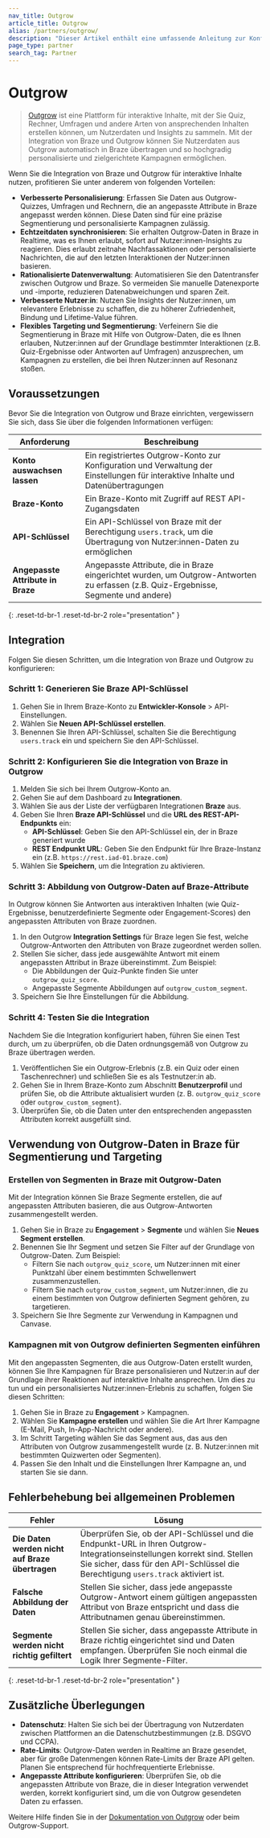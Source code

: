 ```yaml
---
nav_title: Outgrow
article_title: Outgrow
alias: /partners/outgrow/
description: "Dieser Artikel enthält eine umfassende Anleitung zur Konfiguration einer nativen Integration zwischen Outgrow und Braze für eine verbesserte Synchronisierung von Nutzerdaten und personalisierte Kampagnen."
page_type: partner
search_tag: Partner
---
```


# Outgrow

> [Outgrow](https://outgrow.co/) ist eine Plattform für interaktive Inhalte, mit der Sie Quiz, Rechner, Umfragen und andere Arten von ansprechenden Inhalten erstellen können, um Nutzerdaten und Insights zu sammeln. Mit der Integration von Braze und Outgrow können Sie Nutzerdaten aus Outgrow automatisch in Braze übertragen und so hochgradig personalisierte und zielgerichtete Kampagnen ermöglichen.

Wenn Sie die Integration von Braze und Outgrow für interaktive Inhalte nutzen, profitieren Sie unter anderem von folgenden Vorteilen:

- **Verbesserte Personalisierung**: Erfassen Sie Daten aus Outgrow-Quizzes, Umfragen und Rechnern, die an angepasste Attribute in Braze angepasst werden können. Diese Daten sind für eine präzise Segmentierung und personalisierte Kampagnen zulässig.
- **Echtzeitdaten synchronisieren**: Sie erhalten Outgrow-Daten in Braze in Realtime, was es Ihnen erlaubt, sofort auf Nutzer:innen-Insights zu reagieren. Dies erlaubt zeitnahe Nachfassaktionen oder personalisierte Nachrichten, die auf den letzten Interaktionen der Nutzer:innen basieren.
- **Rationalisierte Datenverwaltung**: Automatisieren Sie den Datentransfer zwischen Outgrow und Braze. So vermeiden Sie manuelle Datenexporte und -importe, reduzieren Datenabweichungen und sparen Zeit.
- **Verbesserte Nutzer**:**in**: Nutzen Sie Insights der Nutzer:innen, um relevantere Erlebnisse zu schaffen, die zu höherer Zufriedenheit, Bindung und Lifetime-Value führen.
- **Flexibles Targeting und Segmentierung**: Verfeinern Sie die Segmentierung in Braze mit Hilfe von Outgrow-Daten, die es Ihnen erlauben, Nutzer:innen auf der Grundlage bestimmter Interaktionen (z.B. Quiz-Ergebnisse oder Antworten auf Umfragen) anzusprechen, um Kampagnen zu erstellen, die bei Ihren Nutzer:innen auf Resonanz stoßen.

## Voraussetzungen

Bevor Sie die Integration von Outgrow und Braze einrichten, vergewissern Sie sich, dass Sie über die folgenden Informationen verfügen:

| Anforderung | Beschreibung |
|-------------|-------------|
| **Konto auswachsen lassen** | Ein registriertes Outgrow-Konto zur Konfiguration und Verwaltung der Einstellungen für interaktive Inhalte und Datenübertragungen |
| **Braze-Konto** | Ein Braze-Konto mit Zugriff auf REST API-Zugangsdaten |
| **API-Schlüssel** | Ein API-Schlüssel von Braze mit der Berechtigung `users.track`, um die Übertragung von Nutzer:innen-Daten zu ermöglichen |
| **Angepasste Attribute in Braze** | Angepasste Attribute, die in Braze eingerichtet wurden, um Outgrow-Antworten zu erfassen (z.B. Quiz-Ergebnisse, Segmente und andere) |
{: .reset-td-br-1 .reset-td-br-2 role="presentation" }

## Integration

Folgen Sie diesen Schritten, um die Integration von Braze und Outgrow zu konfigurieren:

### Schritt 1: Generieren Sie Braze API-Schlüssel

1. Gehen Sie in Ihrem Braze-Konto zu **Entwickler-Konsole** > API-Einstellungen.
2. Wählen Sie **Neuen API-Schlüssel erstellen**.
3. Benennen Sie Ihren API-Schlüssel, schalten Sie die Berechtigung `users.track` ein und speichern Sie den API-Schlüssel.

### Schritt 2: Konfigurieren Sie die Integration von Braze in Outgrow

1. Melden Sie sich bei Ihrem Outgrow-Konto an.
2. Gehen Sie auf dem Dashboard zu **Integrationen**.
3. Wählen Sie aus der Liste der verfügbaren Integrationen **Braze** aus.
4. Geben Sie Ihren **Braze API-Schlüssel** und die **URL des REST-API-Endpunkts** ein:
   - **API-Schlüssel**: Geben Sie den API-Schlüssel ein, der in Braze generiert wurde
   - **REST Endpunkt URL**: Geben Sie den Endpunkt für Ihre Braze-Instanz ein (z.B. `https://rest.iad-01.braze.com`)
5. Wählen Sie **Speichern**, um die Integration zu aktivieren.

### Schritt 3: Abbildung von Outgrow-Daten auf Braze-Attribute

In Outgrow können Sie Antworten aus interaktiven Inhalten (wie Quiz-Ergebnisse, benutzerdefinierte Segmente oder Engagement-Scores) den angepassten Attributen von Braze zuordnen.

1. In den Outgrow **Integration Settings** für Braze legen Sie fest, welche Outgrow-Antworten den Attributen von Braze zugeordnet werden sollen.
2. Stellen Sie sicher, dass jede ausgewählte Antwort mit einem angepassten Attribut in Braze übereinstimmt. Zum Beispiel:
   - Die Abbildungen der Quiz-Punkte finden Sie unter `outgrow_quiz_score`.
   - Angepasste Segmente Abbildungen auf `outgrow_custom_segment`.
3. Speichern Sie Ihre Einstellungen für die Abbildung.

### Schritt 4: Testen Sie die Integration

Nachdem Sie die Integration konfiguriert haben, führen Sie einen Test durch, um zu überprüfen, ob die Daten ordnungsgemäß von Outgrow zu Braze übertragen werden.

1. Veröffentlichen Sie ein Outgrow-Erlebnis (z.B. ein Quiz oder einen Taschenrechner) und schließen Sie es als Testnutzer:in ab.
2. Gehen Sie in Ihrem Braze-Konto zum Abschnitt **Benutzerprofil** und prüfen Sie, ob die Attribute aktualisiert wurden (z. B. `outgrow_quiz_score` oder `outgrow_custom_segment`).
3. Überprüfen Sie, ob die Daten unter den entsprechenden angepassten Attributen korrekt ausgefüllt sind.

## Verwendung von Outgrow-Daten in Braze für Segmentierung und Targeting

### Erstellen von Segmenten in Braze mit Outgrow-Daten

Mit der Integration können Sie Braze Segmente erstellen, die auf angepassten Attributen basieren, die aus Outgrow-Antworten zusammengestellt werden.

1. Gehen Sie in Braze zu **Engagement** > **Segmente** und wählen Sie **Neues Segment erstellen**.
2. Benennen Sie Ihr Segment und setzen Sie Filter auf der Grundlage von Outgrow-Daten. Zum Beispiel:
   - Filtern Sie nach `outgrow_quiz_score`, um Nutzer:innen mit einer Punktzahl über einem bestimmten Schwellenwert zusammenzustellen.
   - Filtern Sie nach `outgrow_custom_segment`, um Nutzer:innen, die zu einem bestimmten von Outgrow definierten Segment gehören, zu targetieren.
3. Speichern Sie Ihre Segmente zur Verwendung in Kampagnen und Canvase.

### Kampagnen mit von Outgrow definierten Segmenten einführen

Mit den angepassten Segmenten, die aus Outgrow-Daten erstellt wurden, können Sie Ihre Kampagnen für Braze personalisieren und Nutzer:in auf der Grundlage ihrer Reaktionen auf interaktive Inhalte ansprechen. Um dies zu tun und ein personalisiertes Nutzer:innen-Erlebnis zu schaffen, folgen Sie diesen Schritten:

1. Gehen Sie in Braze zu **Engagement** > Kampagnen.
2. Wählen Sie **Kampagne erstellen** und wählen Sie die Art Ihrer Kampagne (E-Mail, Push, In-App-Nachricht oder andere).
3. Im Schritt Targeting wählen Sie das Segment aus, das aus den Attributen von Outgrow zusammengestellt wurde (z. B. Nutzer:innen mit bestimmten Quizwerten oder Segmenten).
4. Passen Sie den Inhalt und die Einstellungen Ihrer Kampagne an, und starten Sie sie dann.

## Fehlerbehebung bei allgemeinen Problemen

| Fehler | Lösung |
|-------|----------|
| **Die Daten werden nicht auf Braze übertragen** | Überprüfen Sie, ob der API-Schlüssel und die Endpunkt-URL in Ihren Outgrow-Integrationseinstellungen korrekt sind. Stellen Sie sicher, dass für den API-Schlüssel die Berechtigung `users.track` aktiviert ist. |
| **Falsche Abbildung der Daten** | Stellen Sie sicher, dass jede angepasste Outgrow-Antwort einem gültigen angepassten Attribut von Braze entspricht und dass die Attributnamen genau übereinstimmen. |
| **Segmente werden nicht richtig gefiltert** | Stellen Sie sicher, dass angepasste Attribute in Braze richtig eingerichtet sind und Daten empfangen. Überprüfen Sie noch einmal die Logik Ihrer Segmente-Filter. |
{: .reset-td-br-1 .reset-td-br-2 role="presentation" }

## Zusätzliche Überlegungen

- **Datenschutz**: Halten Sie sich bei der Übertragung von Nutzerdaten zwischen Plattformen an die Datenschutzbestimmungen (z.B. DSGVO und CCPA).
- **Rate-Limits**: Outgrow-Daten werden in Realtime an Braze gesendet, aber für große Datenmengen können Rate-Limits der Braze API gelten. Planen Sie entsprechend für hochfrequentierte Erlebnisse.
- **Angepasste Attribute konfigurieren**: Überprüfen Sie, ob die angepassten Attribute von Braze, die in dieser Integration verwendet werden, korrekt konfiguriert sind, um die von Outgrow gesendeten Daten zu erfassen.

Weitere Hilfe finden Sie in der [Dokumentation von Outgrow](https://support.outgrow.co/docs/configuring-native-integration-between-outgrow-braze) oder beim Outgrow-Support.